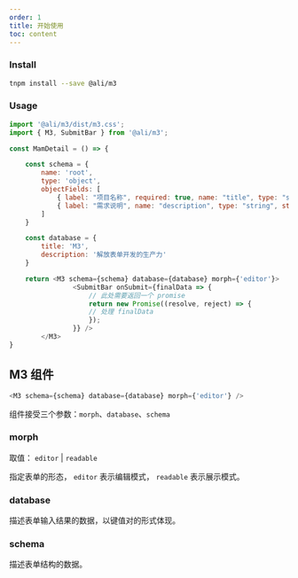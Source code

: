 ```yaml
---
order: 1
title: 开始使用
toc: content
---
```

### Install

```bash
tnpm install --save @ali/m3
```

### Usage

```js
import '@ali/m3/dist/m3.css';
import { M3, SubmitBar } from '@ali/m3';

const MamDetail = () => {

    const schema = {
        name: 'root',
        type: 'object',
        objectFields: [
            { label: "项目名称", required: true, name: "title", type: "string", max: 50, placeholder: '请输入' },
            { label: "需求说明", name: "description", type: "string", stringLines: 3, placeholder: '请输入' },
        ]
    }

    const database = {
        title: 'M3',
        description: '解放表单开发的生产力'
    }

    return <M3 schema={schema} database={database} morph={'editor'}>
                <SubmitBar onSubmit={finalData => {
                    // 此处需要返回一个 promise
                    return new Promise((resolve, reject) => {
                    // 处理 finalData
                    }); 
                }} />
        </M3>
}
```


## M3 组件

```js
<M3 schema={schema} database={database} morph={'editor'} />
```
组件接受三个参数：`morph`、`database`、`schema`

### morph

取值： `editor` | `readable`

指定表单的形态， `editor` 表示编辑模式， `readable` 表示展示模式。

### database

描述表单输入结果的数据，以键值对的形式体现。

### schema

描述表单结构的数据。
